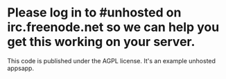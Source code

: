 Please log in to #unhosted on irc.freenode.net so we can help you get this working on your server.
======================

This code is published under the AGPL license. It's an example unhosted appsapp.
